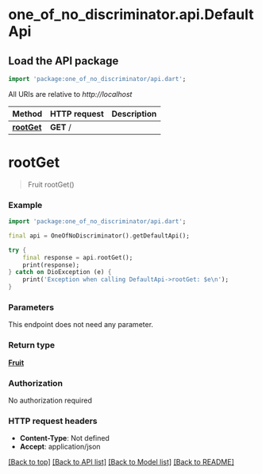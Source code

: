# one_of_no_discriminator.api.DefaultApi

## Load the API package
```dart
import 'package:one_of_no_discriminator/api.dart';
```

All URIs are relative to *http://localhost*

Method | HTTP request | Description
------------- | ------------- | -------------
[**rootGet**](DefaultApi.md#rootget) | **GET** / | 


# **rootGet**
> Fruit rootGet()



### Example
```dart
import 'package:one_of_no_discriminator/api.dart';

final api = OneOfNoDiscriminator().getDefaultApi();

try {
    final response = api.rootGet();
    print(response);
} catch on DioException (e) {
    print('Exception when calling DefaultApi->rootGet: $e\n');
}
```

### Parameters
This endpoint does not need any parameter.

### Return type

[**Fruit**](Fruit.md)

### Authorization

No authorization required

### HTTP request headers

 - **Content-Type**: Not defined
 - **Accept**: application/json

[[Back to top]](#) [[Back to API list]](../README.md#documentation-for-api-endpoints) [[Back to Model list]](../README.md#documentation-for-models) [[Back to README]](../README.md)

